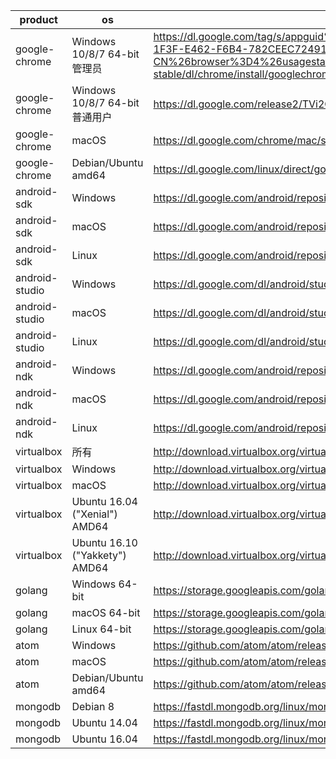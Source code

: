 product | os | uri | filename
--------|----|-----|---------
google-chrome | Windows 10/8/7 64-bit管理员 | https://dl.google.com/tag/s/appguid%3D%7B8A69D345-D564-463C-AFF1-A69D9E530F96%7D%26iid%3D%7BBF9FDEDC-1F3F-E462-F6B4-782CEEC72491%7D%26lang%3Dzh-CN%26browser%3D4%26usagestats%3D1%26appname%3DGoogle%2520Chrome%26needsadmin%3Dprefers%26ap%3Dx64-stable/dl/chrome/install/googlechromestandaloneenterprise64.msi | chrome/win/59.0.3071.86_googlechromestandaloneenterprise64.msi
google-chrome | Windows 10/8/7 64-bit普通用户 | https://dl.google.com/release2/TVi2QMXKGV8/59.0.3071.86_chrome_installer.exe | chrome/win/59.0.3071.86_chrome_installer.exe
google-chrome | macOS | https://dl.google.com/chrome/mac/stable/GGRO/googlechrome.dmg | chrome/mac/59.0.3071.86_googlechrome.dmg
google-chrome | Debian/Ubuntu amd64 | https://dl.google.com/linux/direct/google-chrome-stable_current_amd64.deb | chrome/linux/59.0.3071.86_google-chrome-stable_current_amd64.deb
android-sdk | Windows | https://dl.google.com/android/repository/sdk-tools-windows-3859397.zip |
android-sdk | macOS | https://dl.google.com/android/repository/sdk-tools-darwin-3859397.zip |
android-sdk | Linux | https://dl.google.com/android/repository/sdk-tools-linux-3859397.zip |
android-studio | Windows | https://dl.google.com/dl/android/studio/install/2.2.0.12/android-studio-ide-145.3276617-windows.exe | /dev/null
android-studio | macOS | https://dl.google.com/dl/android/studio/install/2.2.0.12/android-studio-ide-145.3276617-mac.dmg |
android-studio | Linux | https://dl.google.com/dl/android/studio/ide-zips/2.2.0.12/android-studio-ide-145.3276617-linux.zip |
android-ndk | Windows | https://dl.google.com/android/repository/android-ndk-r15-windows-x86_64.zip |
android-ndk | macOS | https://dl.google.com/android/repository/android-ndk-r15-darwin-x86_64.zip |
android-ndk | Linux | https://dl.google.com/android/repository/android-ndk-r15-linux-x86_64.zip |
virtualbox | 所有 | http://download.virtualbox.org/virtualbox/5.1.10/Oracle_VM_VirtualBox_Extension_Pack-5.1.10-112026.vbox-extpack |
virtualbox | Windows | http://download.virtualbox.org/virtualbox/5.1.10/VirtualBox-5.1.10-112026-Win.exe |
virtualbox | macOS | http://download.virtualbox.org/virtualbox/5.1.10/VirtualBox-5.1.10-112026-OSX.dmg |
virtualbox | Ubuntu 16.04 ("Xenial") AMD64 | http://download.virtualbox.org/virtualbox/5.1.10/virtualbox-5.1_5.1.10-112026~Ubuntu~xenial_amd64.deb | virtualbox/5.1.10/virtualbox-5.1.10-112026-Ubuntu-xenial-amd64.deb
virtualbox | Ubuntu 16.10 ("Yakkety") AMD64 | http://download.virtualbox.org/virtualbox/5.1.10/virtualbox-5.1_5.1.10-112026~Ubuntu~yakkety_amd64.deb | virtualbox/5.1.10/virtualbox-5.1.10-112026-Ubuntu-yakkety-amd64.deb
golang | Windows 64-bit | https://storage.googleapis.com/golang/go1.8.3.windows-amd64.msi |
golang | macOS 64-bit | https://storage.googleapis.com/golang/go1.8.3.darwin-amd64.pkg |
golang | Linux 64-bit | https://storage.googleapis.com/golang/go1.8.3.linux-amd64.tar.gz |
atom | Windows | https://github.com/atom/atom/releases/download/v1.17.2/AtomSetup.exe | atom/atom-windows-1.17.2.exe
atom | macOS | https://github.com/atom/atom/releases/download/v1.17.2/atom-mac.zip | atom/atom-mac-1.17.2.zip
atom | Debian/Ubuntu amd64 | https://github.com/atom/atom/releases/download/v1.17.2/atom-amd64.deb | atom/atom-amd64-1.17.2.deb
mongodb | Debian 8 | https://fastdl.mongodb.org/linux/mongodb-linux-x86_64-debian81-3.4.0.tgz |
mongodb | Ubuntu 14.04 | https://fastdl.mongodb.org/linux/mongodb-linux-x86_64-ubuntu1404-3.4.0.tgz |
mongodb | Ubuntu 16.04 | https://fastdl.mongodb.org/linux/mongodb-linux-x86_64-ubuntu1604-3.4.0.tgz |
